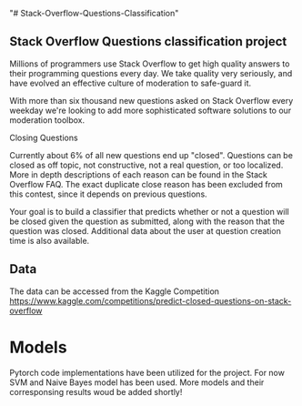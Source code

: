 "# Stack-Overflow-Questions-Classification" 

## Stack Overflow Questions classification project

Millions of programmers use Stack Overflow to get high quality answers to their programming questions every day.  We take quality very seriously, and have evolved an effective culture of moderation to safe-guard it.

With more than six thousand new questions asked on Stack Overflow every weekday we're looking to add more sophisticated software solutions to our moderation toolbox.

Closing Questions

Currently about 6% of all new questions end up "closed".  Questions can be closed as off topic, not constructive, not a real question, or too localized.  More in depth descriptions of each reason can be found in the Stack Overflow FAQ.  The exact duplicate close reason has been excluded from this contest, since it depends on previous questions.

Your goal is to build a classifier that predicts whether or not a question will be closed given the question as submitted, along with the reason that the question was closed.  Additional data about the user at question creation time is also available.

## Data
The data can be accessed from the Kaggle Competition
https://www.kaggle.com/competitions/predict-closed-questions-on-stack-overflow

# Models
Pytorch code implementations have been utilized for the project. For now SVM and Naive Bayes model has been used. More models and their corresponsing results woud be added shortly!

